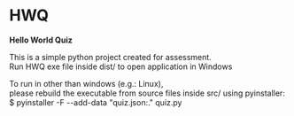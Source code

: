 # HWQ
**Hello World Quiz**

This is a simple python project created for assessment.\
Run HWQ exe file inside dist/ to open application in Windows

To run in other than windows (e.g.: Linux),\
please rebuild the executable from source files inside src/ using pyinstaller:\
$ pyinstaller -F --add-data "quiz.json:." quiz.py
